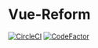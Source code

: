 # Vue-Reform

[![CircleCI](https://circleci.com/gh/lesharris/vue-reform-site.svg?style=svg)](https://circleci.com/gh/lesharris/vue-reform-site) [![CodeFactor](https://www.codefactor.io/repository/github/lesharris/vue-reform-site/badge)](https://www.codefactor.io/repository/github/lesharris/vue-reform-site)

